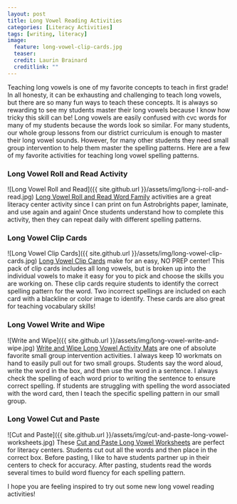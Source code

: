 ```yaml
---
layout: post
title: Long Vowel Reading Activities
categories: [Literacy Activities]
tags: [writing, literacy]
image:
  feature: long-vowel-clip-cards.jpg
  teaser: 
  credit: Laurin Brainard
  creditlink: ""
---
```

Teaching long vowels is one of my favorite concepts to teach in first grade! In all honesty, it can be exhausting and challenging to teach long vowels, but there are so many fun ways to teach these concepts. It is always so rewarding to see my students master their long vowels because I know how tricky this skill can be! Long vowels are easily confused with cvc words for many of my students because the words look so similar. For many students, our whole group lessons from our district curriculum is enough to master their long vowel sounds. However, for many other students they need small group intervention to help them master the spelling patterns. Here are a few of my favorite activities for teaching long vowel spelling patterns. 

### Long Vowel Roll and Read Activity
![Long Vowel Roll and Read]({{ site.github.url }}/assets/img/long-i-roll-and-read.jpg)
[Long Vowel Roll and Read Word Family](http://bit.ly/2wjuTXp) activities are a great literacy center activity since I can print on fun Astrobrights paper, laminate, and use again and again! Once students understand how to complete this activity, then they can repeat daily with different spelling patterns. 

### Long Vowel Clip Cards
![Long Vowel Clip Cards]({{ site.github.url }}/assets/img/long-vowel-clip-cards.jpg)
[Long Vowel Clip Cards](http://bit.ly/2NhqgDF) make for an easy, NO PREP center! This pack of clip cards includes all long vowels, but is broken up into the individual vowels to make it easy for you to pick and choose the skills you are working on. These clip cards require students to identify the correct spelling pattern for the word. Two incorrect spellings are included on each card with a blackline or color image to identify. These cards are also great for teaching vocabulary skills!

### Long Vowel Write and Wipe
![Write and Wipe]({{ site.github.url }}/assets/img/long-vowel-write-and-wipe.jpg)
[Write and Wipe Long Vowel Activity Mats](http://bit.ly/2w96W4M) are one of absolute favorite small group intervention activities. I always keep 10 workmats on hand to easily pull out for two small groups. Students say the word aloud, write the word in the box, and then use the word in a sentence. I always check the spelling of each word prior to writing the sentence to ensure correct spelling. If students are struggling with spelling the word associated with the word card, then I teach the specific spelling pattern in our small group. 

### Long Vowel Cut and Paste 
![Cut and Paste]({{ site.github.url }}/assets/img/cut-and-paste-long-vowel-worksheets.jpg)
These [Cut and Paste Long Vowel Worksheets](http://bit.ly/2BKqjpZ) are perfect for literacy centers. Students cut out all the words and then place in the correct box. Before pasting, I like to have students partner up in their centers to check for accuracy. After pasting, students read the words several times to build word fluency for each spelling pattern. 

I hope you are feeling inspired to try out some new long vowel reading activities! 